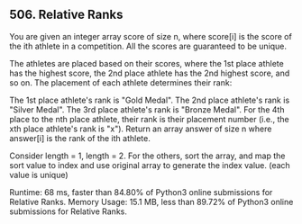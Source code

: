 ## 506. Relative Ranks

You are given an integer array score of size n, where score[i] is the score of the ith athlete in a competition. All the scores are guaranteed to be unique.

The athletes are placed based on their scores, where the 1st place athlete has the highest score, the 2nd place athlete has the 2nd highest score, and so on. The placement of each athlete determines their rank:

The 1st place athlete's rank is "Gold Medal".
The 2nd place athlete's rank is "Silver Medal".
The 3rd place athlete's rank is "Bronze Medal".
For the 4th place to the nth place athlete, their rank is their placement number (i.e., the xth place athlete's rank is "x").
Return an array answer of size n where answer[i] is the rank of the ith athlete.

Consider length = 1, length = 2. For the others, sort the array, and map the sort value to index and use original array to generate the index value. (each value is unique)

Runtime: 68 ms, faster than 84.80% of Python3 online submissions for Relative Ranks.
Memory Usage: 15.1 MB, less than 89.72% of Python3 online submissions for Relative Ranks.
